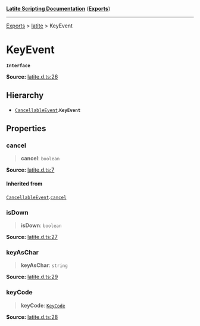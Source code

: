 [**Latite Scripting Documentation**](../../README.md) ([**Exports**](../../exports.md))

---

[Exports](../../exports.md) > [latite](../index.md) > KeyEvent

# KeyEvent

**`Interface`**

**Source:** [latite.d.ts:26](https://github.com/LatiteScripting/latitescripting.github.io/blob/63a7e7f/definitions/latite.d.ts#L26)

## Hierarchy

- [`CancellableEvent`](interface.CancellableEvent.md).**`KeyEvent`**

## Properties

### cancel

> **cancel**: `boolean`

**Source:** [latite.d.ts:7](https://github.com/LatiteScripting/latitescripting.github.io/blob/63a7e7f/definitions/latite.d.ts#L7)

#### Inherited from

[`CancellableEvent`](interface.CancellableEvent.md).[`cancel`](interface.CancellableEvent.md#cancel)

### isDown

> **isDown**: `boolean`

**Source:** [latite.d.ts:27](https://github.com/LatiteScripting/latitescripting.github.io/blob/63a7e7f/definitions/latite.d.ts#L27)

### keyAsChar

> **keyAsChar**: `string`

**Source:** [latite.d.ts:29](https://github.com/LatiteScripting/latitescripting.github.io/blob/63a7e7f/definitions/latite.d.ts#L29)

### keyCode

> **keyCode**: [`KeyCode`](../../module.key/enumerations/enumeration.KeyCode.md)

**Source:** [latite.d.ts:28](https://github.com/LatiteScripting/latitescripting.github.io/blob/63a7e7f/definitions/latite.d.ts#L28)
